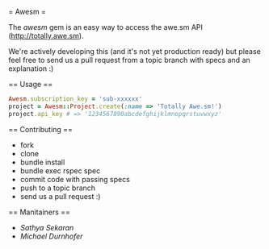= Awesm =

The *awesm* gem is an easy way to access the awe.sm API (http://totally.awe.sm).

We're actively developing this (and it's not yet production ready) but please
feel free to send us a pull request from a topic branch with specs and an
explanation :)

== Usage ==

```ruby
Awesm.subscription_key = 'sub-xxxxxx'
project = Awesm::Project.create(:name => 'Totally Awe.sm!')
project.api_key # => '1234567890abcdefghijklmnopqrstuvwxyz'
```

== Contributing ==

* fork
* clone
* bundle install
* bundle exec rspec spec
* commit code with passing specs
* push to a topic branch
* send us a pull request :)

== Manitainers ==

* *Sathya Sekaran*
* *Michael Durnhofer*
